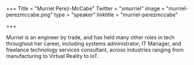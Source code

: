 +++
Title = "Murriel Perez-McCabe"
Twitter = "xmurriel"
image = "murriel-perezmccabe.png"
type = "speaker"
linktitle = "murriel-perezmccabe"

+++

Murriel is an engineer by trade, and has held many other roles in tech throughout her career, including systems administrator, IT Manager, and freelance technology services consultant, across industries ranging from manufacturing to Virtual Reality to IoT.
